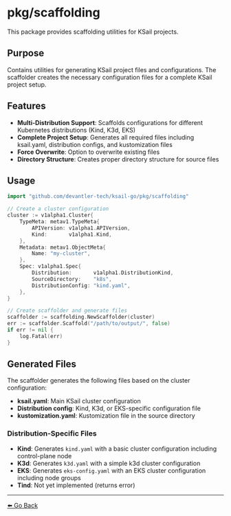 # pkg/scaffolding

This package provides scaffolding utilities for KSail projects.

## Purpose

Contains utilities for generating KSail project files and configurations. The scaffolder creates the necessary configuration files for a complete KSail project setup.

## Features

- **Multi-Distribution Support**: Scaffolds configurations for different Kubernetes distributions (Kind, K3d, EKS)
- **Complete Project Setup**: Generates all required files including ksail.yaml, distribution configs, and kustomization files
- **Force Overwrite**: Option to overwrite existing files
- **Directory Structure**: Creates proper directory structure for source files

## Usage

```go
import "github.com/devantler-tech/ksail-go/pkg/scaffolding"

// Create a cluster configuration
cluster := v1alpha1.Cluster{
    TypeMeta: metav1.TypeMeta{
        APIVersion: v1alpha1.APIVersion,
        Kind:       v1alpha1.Kind,
    },
    Metadata: metav1.ObjectMeta{
        Name: "my-cluster",
    },
    Spec: v1alpha1.Spec{
        Distribution:       v1alpha1.DistributionKind,
        SourceDirectory:    "k8s",
        DistributionConfig: "kind.yaml",
    },
}

// Create scaffolder and generate files
scaffolder := scaffolding.NewScaffolder(cluster)
err := scaffolder.Scaffold("/path/to/output/", false)
if err != nil {
    log.Fatal(err)
}
```

## Generated Files

The scaffolder generates the following files based on the cluster configuration:

- **ksail.yaml**: Main KSail cluster configuration
- **Distribution config**: Kind, K3d, or EKS-specific configuration file
- **kustomization.yaml**: Kustomization file in the source directory

### Distribution-Specific Files

- **Kind**: Generates `kind.yaml` with a basic cluster configuration including control-plane node
- **K3d**: Generates `k3d.yaml` with a simple k3d cluster configuration  
- **EKS**: Generates `eks-config.yaml` with an EKS cluster configuration including node groups
- **Tind**: Not yet implemented (returns error)

---

[⬅️ Go Back](../README.md)
